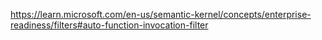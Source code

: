 https://learn.microsoft.com/en-us/semantic-kernel/concepts/enterprise-readiness/filters#auto-function-invocation-filter